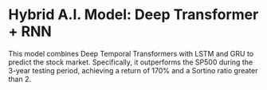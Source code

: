 # Hybrid A.I. Model: Deep Transformer + RNN

This model combines Deep Temporal Transformers with LSTM and GRU to predict the stock market. Specifically, it outperforms the SP500 during the 3-year testing period, achieving a return of 170% and a Sortino ratio greater than 2.
